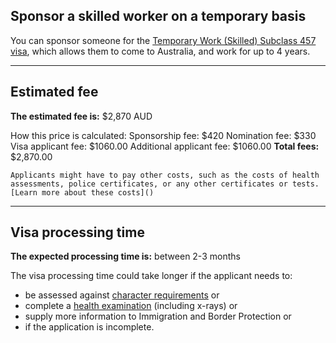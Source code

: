 ## Sponsor a skilled worker on a temporary basis

You can sponsor someone for the [Temporary Work (Skilled) Subclass 457 visa](http://www.border.gov.au/Trav/Visa-1/457-), which allows them to come to Australia, and work for up to 4 years.


------------------------------

## Estimated fee

**The estimated fee is:** $2,870 AUD

How this price is calculated:
Sponsorship fee: $420
Nomination fee: $330
Visa applicant fee: $1060.00
Additional applicant fee: $1060.00
**Total fees:** $2,870.00

    Applicants might have to pay other costs, such as the costs of health assessments, police certificates, or any other certificates or tests. [Learn more about these costs]()

-------------------------------

## Visa processing time

**The expected processing time is:** between 2-3 months

The visa processing time could take longer if the applicant needs to:
- be assessed against [character requirements]() or
- complete a [health examination]() (including x-rays) or
- supply more information to Immigration and Border Protection or
- if the application is incomplete.


